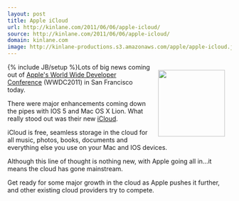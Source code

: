 ```yaml
---
layout: post
title: Apple iCloud
url: http://kinlane.com/2011/06/06/apple-icloud/
source: http://kinlane.com/2011/06/06/apple-icloud/
domain: kinlane.com
image: http://kinlane-productions.s3.amazonaws.com/apple/apple-icloud.jpg
---
```

{% include JB/setup %}<img style="padding: 15px;" src="http://kinlane-productions.s3.amazonaws.com/apple/apple-icloud.jpg" alt="" width="150" align="right" />Lots of big news coming out of <a title="Apple's World Wide Developer Conference" href="http://developer.apple.com/wwdc/">Apple's World Wide Developer Conference</a> (WWDC2011) in San Francisco today.<p></p>
There were major enhancements coming down the pipes with IOS 5 and Mac OS X Lion.  What really stood out was their new <a title="iCloud" href="http://www.apple.com/icloud/">iCloud</a>.<p></p>
iCloud is free, seamless storage in the cloud for all music, photos, books, documents and everything else you use on your Mac and IOS devices.<p></p>
Although this line of thought is nothing new, with Apple going all in...it means the cloud has gone mainstream.<p></p>
Get ready for some major growth in the cloud as Apple pushes it further, and other existing cloud providers try to compete.